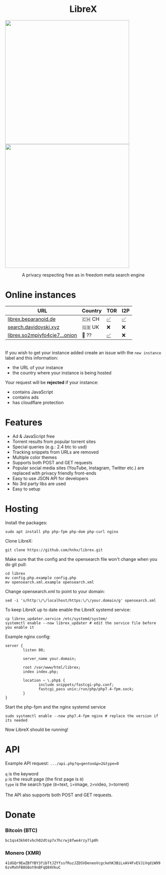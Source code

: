 <h1 align="center">LibreX</h1>

<p float="left">
  <img src="https://user-images.githubusercontent.com/49120638/164421187-2730b9d5-d5b9-4606-b6b9-145b11cfdb55.png" width="400">
  <img src="https://user-images.githubusercontent.com/49120638/164421606-3a315cca-d44a-4efe-863d-5771661e66e3.png" width="400">
</p>

<p align="center">A privacy respecting free as in freedom meta search engine</p>

# Online instances
| URL | Country | TOR | I2P |
|-|-|-|-|
| [librex.beparanoid.de](https://librex.beparanoid.de/) | 🇨🇭 CH | [✅](http://librex.prnoid54e44a4bduq5due64jkk7wcnkxcp5kv3juncm7veptjcqudgyd.onion/) | [✅](http://fboseyskrqpi6yjiifvz4ryuoiswjezkqsfxfkm2vmbuhehbpr7q.b32.i2p/) |
| [search.davidovski.xyz](https://search.davidovski.xyz/) | 🇬🇧 UK | ❌ | ❌ |
| [librex.so2mpiyfo4cje7...onion ](http://librex.so2mpiyfo4cje7bof5v52y3cvjyo2haxpqfvut4sr6gj2ul4mddx2jid.onion/) | 🧅 ?? | [✅](http://librex.so2mpiyfo4cje7bof5v52y3cvjyo2haxpqfvut4sr6gj2ul4mddx2jid.onion/) | ❌ |



<br>If you wish to get your instance added create an issue with the `new instance` label and this information:
+ the URL of your instance
+ the country where your instance is being hosted

Your request will be **rejected** if your instance:
+ contains JavaScript
+ contains ads
+ has cloudflare protection

# Features
+ Ad & JavaScript free
+ Torrent results from popular torrent sites
+ Special queries (e.g.: 2.4 btc to usd)
+ Tracking snippets from URLs are removed
+ Multiple color themes
+ Supports both POST and GET requests
+ Popular social media sites (YouTube, Instagram, Twitter etc.) are replaced with privacy friendly front-ends
+ Easy to use JSON API for developers
+ No 3rd party libs are used
+ Easy to setup

# Hosting
Install the packages:
```
sudo apt install php php-fpm php-dom php-curl nginx
```

Clone LibreX:
```
git clone https://github.com/hnhx/librex.git
```

Make sure that the config and the opensearch file won't change when you do git pull:
```
cd librex
mv config.php.example config.php
mv opensearch.xml.example opensearch.xml
```

Change opensearch.xml to point to your domain:
```
sed -i 's/http:\/\/localhost/https:\/\/your.domain/g' opensearch.xml
```

To keep LibreX up to date enable the LibreX systemd service:
```
cp librex_updater.service /etc/systemd/system/
systemctl enable --now librex_updater # edit the service file before you enable it
```

Example nginx config:
```
server {
        listen 80;

        server_name your.domain;

        root /var/www/html/librex;
        index index.php;

        location ~ \.php$ {
               include snippets/fastcgi-php.conf;
               fastcgi_pass unix:/run/php/php7.4-fpm.sock;
        }
}
```

Start the php-fpm and the nginx systemd service
```
sudo systemctl enable --now php7.4-fpm nginx # replace the version if its needed
```

Now LibreX should be running!

# API
Example API request: `.../api.php?q=gentoo&p=2&type=0` <br/><br/>
`q` is the keyword<br/>`p` is the result page (the first page is `0`)<br/>`type` is the search type (`0`=text, `1`=image, `2`=video, `3`=torrent)
<br/><br/>
The API also supports both POST and GET requests.

# Donate
### Bitcoin (BTC)
```bc1qs43kh6tvhch02dtsp7x7hcrwj8fwe4rzy7lp0h```

### Monero (XMR)
```41dGQr9EwZBfYBY3fibTtJZYfssfRuzJZDSVDeneoVcgckehK3BiLxAV4FvEVJiVqdiW996zvMxhFB8G8ot9nBFqQ84VkuC```
